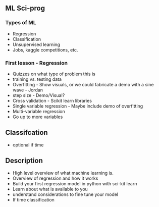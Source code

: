 ## ML Sci-prog 

### Types of ML
- Regression
- Classification
- Unsupervised learning
- Jobs, kaggle competitions, etc.

### First lesson - Regression
- Quizzes on what type of problem this is
- training vs. testing data
- Overfitting - Show visuals, or we could fabricate a demo with a sine wave - Jordan
- step size - Demo/Visual?
- Cross validation - Scikit learn libraries
- Single variable regression - Maybe include demo of overfitting
- Multi-variable regression
- Go up to more variables

## Classifcation
- optional if time

## Description
- High level overview of what machine learning is.
- Overview of regression and how it works
- Build your first regression model in python with sci-kit learn
- Learn about what is available to you
- understand considerations to fine tune your model
- If time classification

